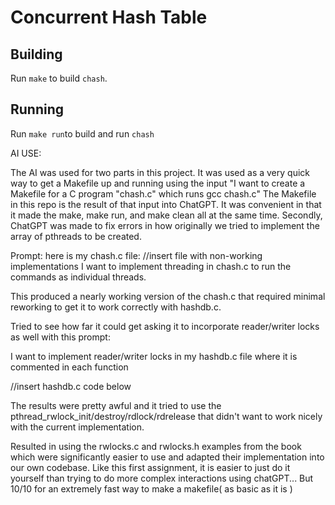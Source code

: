 # Concurrent Hash Table

## Building

Run `make` to build `chash`.

## Running

Run `make run`to build and run `chash`

AI USE:

The AI was used for two parts in this project. It was used as a very quick way to get a Makefile up and running using the input "I want to create a Makefile for a C program "chash.c" which runs gcc chash.c" The Makefile in this repo is the result of that input into ChatGPT. It was convenient in that it made the make, make run, and make clean all at the same time.
Secondly, ChatGPT was made to fix errors in how originally we tried to implement the array of pthreads to be created. 

Prompt: here is my chash.c file:
//insert file with non-working implementations
I want to implement threading in chash.c to run the commands as individual threads. 

This produced a nearly working version of the chash.c that required minimal reworking to get it to work correctly with hashdb.c.


Tried to see how far it could get asking it to incorporate reader/writer locks as well with this prompt:

I want to implement reader/writer locks in my hashdb.c file where it is commented in each function

//insert hashdb.c code below

The results were pretty awful and it tried to use the pthread_rwlock_init/destroy/rdlock/rdrelease that didn't want to work nicely with the current implementation. 

Resulted in using the rwlocks.c and rwlocks.h examples from the book which were significantly easier to use and adapted their implementation into our own codebase. Like this first assignment, it is easier to just do it yourself than trying to do more complex interactions using chatGPT... But 10/10 for an extremely fast way to make a makefile( as basic as it is )

